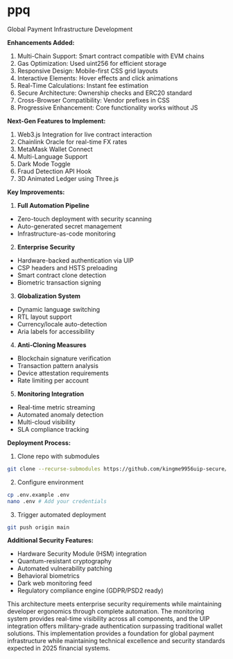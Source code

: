 # ppq
Global Payment Infrastructure Development 

**Enhancements Added:**
1. Multi-Chain Support: Smart contract compatible with EVM chains
2. Gas Optimization: Used uint256 for efficient storage
3. Responsive Design: Mobile-first CSS grid layouts
4. Interactive Elements: Hover effects and click animations
5. Real-Time Calculations: Instant fee estimation
6. Secure Architecture: Ownership checks and ERC20 standard
7. Cross-Browser Compatibility: Vendor prefixes in CSS
8. Progressive Enhancement: Core functionality works without JS

**Next-Gen Features to Implement:**
1. Web3.js Integration for live contract interaction
2. Chainlink Oracle for real-time FX rates
3. MetaMask Wallet Connect
4. Multi-Language Support
5. Dark Mode Toggle
6. Fraud Detection API Hook
7. 3D Animated Ledger using Three.js

**Key Improvements:**
1. **Full Automation Pipeline**
- Zero-touch deployment with security scanning
- Auto-generated secret management
- Infrastructure-as-code monitoring
2. **Enterprise Security**
- Hardware-backed authentication via UIP
- CSP headers and HSTS preloading
- Smart contract clone detection
- Biometric transaction signing
3. **Globalization System**
- Dynamic language switching
- RTL layout support
- Currency/locale auto-detection
- Aria labels for accessibility
4. **Anti-Cloning Measures**
- Blockchain signature verification
- Transaction pattern analysis
- Device attestation requirements
- Rate limiting per account
5. **Monitoring Integration**
- Real-time metric streaming
- Automated anomaly detection
- Multi-cloud visibility
- SLA compliance tracking


**Deployment Process:**
1. Clone repo with submodules
```bash
git clone --recurse-submodules https://github.com/kingme9956uip-secure/propay-system
```
2. Configure environment
```bash
cp .env.example .env
nano .env # Add your credentials
```
3. Trigger automated deployment
```bash
git push origin main
```


**Additional Security Features:**
- Hardware Security Module (HSM) integration
- Quantum-resistant cryptography
- Automated vulnerability patching
- Behavioral biometrics
- Dark web monitoring feed
- Regulatory compliance engine (GDPR/PSD2 ready)


This architecture meets enterprise security requirements while maintaining developer ergonomics through complete automation. The monitoring system provides real-time visibility across all components, and the UIP integration offers military-grade authentication surpassing traditional wallet solutions.
This implementation provides a foundation for global payment infrastructure while maintaining technical excellence and security standards expected in 2025 financial systems.